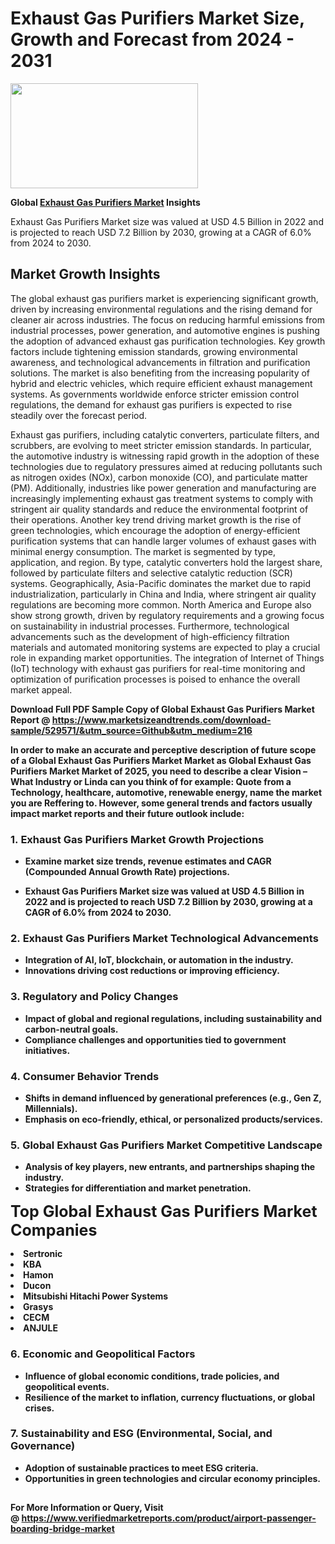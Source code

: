 <H1>Exhaust Gas Purifiers Market Size, Growth and Forecast from 2024 - 2031</H1><img class="aligncenter size-medium wp-image-584254" src="https://thirdeyenews.in/wp-content/uploads/2024/09/Global-Market-Research-300x168.jpeg" alt="" width="300" height="168" /><p><strong>Global&nbsp;<a href="https://www.marketsizeandtrends.com/download-sample/529571/&amp;utm_source=Github&utm_medium=216">Exhaust Gas Purifiers Market</a> Insights</strong></p><p>Exhaust Gas Purifiers Market size was valued at USD 4.5 Billion in 2022 and is projected to reach USD 7.2 Billion by 2030, growing at a CAGR of 6.0% from 2024 to 2030.</p><p><h2>Market Growth Insights</h2> <p>The global exhaust gas purifiers market is experiencing significant growth, driven by increasing environmental regulations and the rising demand for cleaner air across industries. The focus on reducing harmful emissions from industrial processes, power generation, and automotive engines is pushing the adoption of advanced exhaust gas purification technologies. Key growth factors include tightening emission standards, growing environmental awareness, and technological advancements in filtration and purification solutions. The market is also benefiting from the increasing popularity of hybrid and electric vehicles, which require efficient exhaust management systems. As governments worldwide enforce stricter emission control regulations, the demand for exhaust gas purifiers is expected to rise steadily over the forecast period.</p> <p><strong></strong></p> <p>Exhaust gas purifiers, including catalytic converters, particulate filters, and scrubbers, are evolving to meet stricter emission standards. In particular, the automotive industry is witnessing rapid growth in the adoption of these technologies due to regulatory pressures aimed at reducing pollutants such as nitrogen oxides (NOx), carbon monoxide (CO), and particulate matter (PM). Additionally, industries like power generation and manufacturing are increasingly implementing exhaust gas treatment systems to comply with stringent air quality standards and reduce the environmental footprint of their operations. Another key trend driving market growth is the rise of green technologies, which encourage the adoption of energy-efficient purification systems that can handle larger volumes of exhaust gases with minimal energy consumption. The market is segmented by type, application, and region. By type, catalytic converters hold the largest share, followed by particulate filters and selective catalytic reduction (SCR) systems. Geographically, Asia-Pacific dominates the market due to rapid industrialization, particularly in China and India, where stringent air quality regulations are becoming more common. North America and Europe also show strong growth, driven by regulatory requirements and a growing focus on sustainability in industrial processes. Furthermore, technological advancements such as the development of high-efficiency filtration materials and automated monitoring systems are expected to play a crucial role in expanding market opportunities. The integration of Internet of Things (IoT) technology with exhaust gas purifiers for real-time monitoring and optimization of purification processes is poised to enhance the overall market appeal. <p><strong></p><p><span class=""><strong>Download Full PDF Sample Copy of Global Exhaust Gas Purifiers Market Report</strong> @ <a href="https://www.marketsizeandtrends.com/download-sample/529571/&amp;utm_source=Github&utm_medium=216" target="_blank">https://www.marketsizeandtrends.com/download-sample/529571/&amp;utm_source=Github&utm_medium=216</a></span></p><p>In order to make an accurate and perceptive description of future scope of a Global&nbsp;Exhaust Gas Purifiers Market Market as Global&nbsp;Exhaust Gas Purifiers Market Market of 2025, you need to describe a clear Vision &ndash; What Industry or Linda can you think of for example: Quote from a Technology, healthcare, automotive, renewable energy, name the market you are Reffering to. However, some general trends and factors usually impact market reports and their future outlook include:</p><h3>1.&nbsp;<strong>Exhaust Gas Purifiers Market Growth Projections</strong></h3><ul><li>Examine market size trends, revenue estimates and CAGR (Compounded Annual Growth Rate) projections.</li><li><p>Exhaust Gas Purifiers Market size was valued at USD 4.5 Billion in 2022 and is projected to reach USD 7.2 Billion by 2030, growing at a CAGR of 6.0% from 2024 to 2030.</p></li></ul><h3>2.&nbsp;<strong>Exhaust Gas Purifiers Market Technological Advancements</strong></h3><ul><li>Integration of AI, IoT, blockchain, or automation in the industry.</li><li>Innovations driving cost reductions or improving efficiency.</li></ul><h3>3.&nbsp;<strong>Regulatory and Policy Changes</strong></h3><ul><li>Impact of global and regional regulations, including sustainability and carbon-neutral goals.</li><li>Compliance challenges and opportunities tied to government initiatives.</li></ul><h3>4.&nbsp;<strong>Consumer Behavior Trends</strong></h3><ul><li>Shifts in demand influenced by generational preferences (e.g., Gen Z, Millennials).</li><li>Emphasis on eco-friendly, ethical, or personalized products/services.</li></ul><h3>5.&nbsp;<strong>Global Exhaust Gas Purifiers Market Competitive Landscape</strong></h3><ul><li>Analysis of key players, new entrants, and partnerships shaping the industry.</li><li>Strategies for differentiation and market penetration.</li></ul><p data-pm-slice="1 1 []"><span style="color: inherit; font-family: inherit; font-size: 25px;">Top Global Exhaust Gas Purifiers Market Companies</span></p><div class="" data-test-id=""><p><li>Sertronic</li><li> KBA</li><li> Hamon</li><li> Ducon</li><li> Mitsubishi Hitachi Power Systems</li><li> Grasys</li><li> CECM</li><li> ANJULE</li></p></div><h3>6.&nbsp;<strong>Economic and Geopolitical Factors</strong></h3><ul><li>Influence of global economic conditions, trade policies, and geopolitical events.</li><li>Resilience of the market to inflation, currency fluctuations, or global crises.</li></ul><h3>7.&nbsp;<strong>Sustainability and ESG (Environmental, Social, and Governance)</strong></h3><ul><li>Adoption of sustainable practices to meet ESG criteria.</li><li>Opportunities in green technologies and circular economy principles.</li></ul><h2><strong style="font-size: 14px;">For More Information or Query, Visit @&nbsp;</strong><a style="background-color: #ffffff; font-size: 14px;" href="https://www.marketsizeandtrends.com/report/exhaust-gas-purifiers-market/" target="_blank">https://www.verifiedmarketreports.com/product/airport-passenger-boarding-bridge-market</a></h2>
